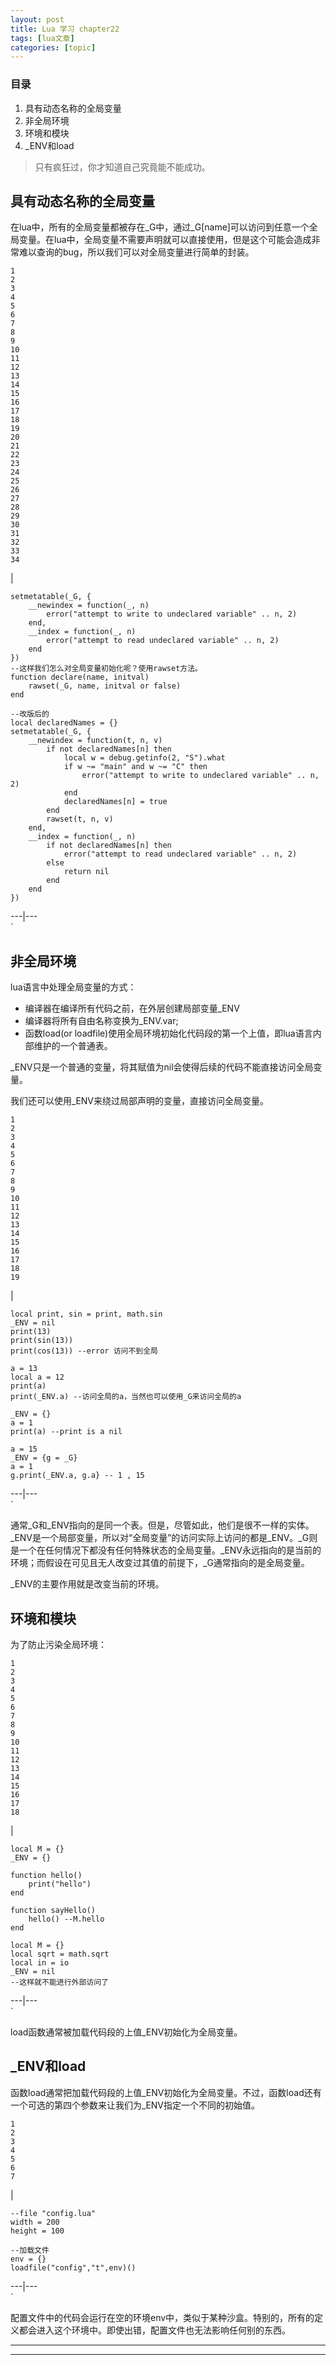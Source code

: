 ```yaml
---
layout: post
title: Lua 学习 chapter22  
tags: [lua文章]
categories: [topic]
---
```

### 目录

  1. 具有动态名称的全局变量
  2. 非全局环境
  3. 环境和模块
  4. _ENV和load

> 只有疯狂过，你才知道自己究竟能不能成功。

## 具有动态名称的全局变量

在lua中，所有的全局变量都被存在_G中，通过_G[name]可以访问到任意一个全局变量。在lua中，全局变量不需要声明就可以直接使用，但是这个可能会造成非常难以查询的bug，所以我们可以对全局变量进行简单的封装。

    
    
    1
    2
    3
    4
    5
    6
    7
    8
    9
    10
    11
    12
    13
    14
    15
    16
    17
    18
    19
    20
    21
    22
    23
    24
    25
    26
    27
    28
    29
    30
    31
    32
    33
    34
    

|

    
    
    setmetatable(_G, {
        __newindex = function(_, n)
            error("attempt to write to undeclared variable" .. n, 2)
        end,
        __index = function(_, n)
            error("attempt to read undeclared variable" .. n, 2)
        end
    })
    --这样我们怎么对全局变量初始化呢？使用rawset方法。
    function declare(name, initval)
        rawset(_G, name, initval or false)
    end
    
    --改版后的
    local declaredNames = {}
    setmetatable(_G, {
        __newindex = function(t, n, v)
            if not declaredNames[n] then
                local w = debug.getinfo(2, "S").what
                if w ~= "main" and w ~= "C" then
                    error("attempt to write to undeclared variable" .. n, 2)
                end
                declaredNames[n] = true
            end
            rawset(t, n, v)
        end,
        __index = function(_, n)
            if not declaredNames[n] then
                error("attempt to read undeclared variable" .. n, 2)
            else
                return nil
            end
        end
    })
      
  
---|---  
`

## 非全局环境

lua语言中处理全局变量的方式：

  * 编译器在编译所有代码之前，在外层创建局部变量_ENV
  * 编译器将所有自由名称变换为_ENV.var;
  * 函数load(or loadfile)使用全局环境初始化代码段的第一个上值，即lua语言内部维护的一个普通表。

_ENV只是一个普通的变量，将其赋值为nil会使得后续的代码不能直接访问全局变量。

我们还可以使用_ENV来绕过局部声明的变量，直接访问全局变量。

    
    
    1
    2
    3
    4
    5
    6
    7
    8
    9
    10
    11
    12
    13
    14
    15
    16
    17
    18
    19
    

|

    
    
    local print, sin = print, math.sin
    _ENV = nil
    print(13)
    print(sin(13))
    print(cos(13)) --error 访问不到全局
    
    a = 13
    local a = 12
    print(a)
    print(_ENV.a) --访问全局的a，当然也可以使用_G来访问全局的a
    
    _ENV = {}
    a = 1
    print(a) --print is a nil
    
    a = 15
    _ENV = {g = _G}
    a = 1
    g.print(_ENV.a, g.a} -- 1 , 15
      
  
---|---  
`

通常_G和_ENV指向的是同一个表。但是，尽管如此，他们是很不一样的实体。_ENV是一个局部变量，所以对“全局变量”的访问实际上访问的都是_ENV。_G则是一个在任何情况下都没有任何特殊状态的全局变量。_ENV永远指向的是当前的环境；而假设在可见且无人改变过其值的前提下，_G通常指向的是全局变量。

_ENV的主要作用就是改变当前的环境。

## 环境和模块

为了防止污染全局环境：

    
    
    1
    2
    3
    4
    5
    6
    7
    8
    9
    10
    11
    12
    13
    14
    15
    16
    17
    18
    

|

    
    
    local M = {}
    _ENV = {}
    
    function hello()
    	print("hello")
    end
    
    function sayHello()
    	hello() --M.hello
    end
    
    local M = {}
    local sqrt = math.sqrt
    local in = io
    _ENV = nil
    --这样就不能进行外部访问了
    
    
      
  
---|---  
`

load函数通常被加载代码段的上值_ENV初始化为全局变量。

## _ENV和load

函数load通常把加载代码段的上值_ENV初始化为全局变量。不过，函数load还有一个可选的第四个参数来让我们为_ENV指定一个不同的初始值。

    
    
    1
    2
    3
    4
    5
    6
    7
    

|

    
    
    --file "config.lua"
    width = 200
    height = 100
    
    --加载文件
    env = {}
    loadfile("config","t",env)()
      
  
---|---  
`

配置文件中的代码会运行在空的环境env中，类似于某种沙盒。特别的，所有的定义都会进入这个环境中。即使出错，配置文件也无法影响任何别的东西。

* * *

* * *